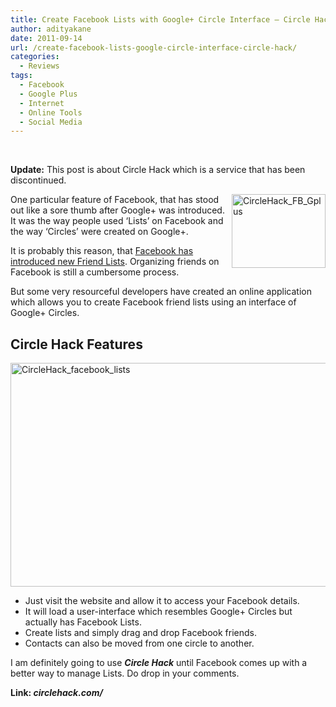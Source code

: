 ```yaml
---
title: Create Facebook Lists with Google+ Circle Interface – Circle Hack
author: adityakane
date: 2011-09-14
url: /create-facebook-lists-google-circle-interface-circle-hack/
categories:
  - Reviews
tags:
  - Facebook
  - Google Plus
  - Internet
  - Online Tools
  - Social Media
---
```

&nbsp;

<p class="alert">
  <strong>Update:</strong> This post is about Circle Hack which is a service that has been discontinued.
</p>

[<img class="wp-image-52255" style="padding-left: 0px; padding-right: 0px; float: right; padding-top: 0px; border: 0px;" alt="CircleHack_FB_Gplus" src="http://cdn.devilsworkshop.org/files/2011/09/CircleHack_FB_Gplus_thumb.png" width="150" height="118" align="right" border="0" />][1]One particular feature of Facebook, that has stood out like a sore thumb after Google+ was introduced. It was the way people used ‘Lists’ on Facebook and the way ‘Circles’ were created on Google+.

It is probably this reason, that [Facebook has introduced new Friend Lists][2]. Organizing friends on Facebook is still a cumbersome process.

But some very resourceful developers have created an online application which allows you to create Facebook friend lists using an interface of Google+ Circles.

## Circle Hack Features

[<img style="padding-left: 0px; padding-right: 0px; padding-top: 0px; border: 0px;" alt="CircleHack_facebook_lists" src="http://cdn.devilsworkshop.org/files/2011/09/CircleHack_facebook_lists_thumb.png" width="570" height="358" border="0" />][3]

  * Just visit the website and allow it to access your Facebook details.
  * It will load a user-interface which resembles Google+ Circles but actually has Facebook Lists.
  * Create lists and simply drag and drop Facebook friends.
  * Contacts can also be moved from one circle to another.

I am definitely going to use ***Circle Hack*** until Facebook comes up with a better way to manage Lists. Do drop in your comments.

**Link: *circlehack.com/***

 [1]: http://cdn.devilsworkshop.org/files/2011/09/CircleHack_FB_Gplus.png
 [2]: http://devilsworkshop.org/facebook-introduces-smart-friends-lists/
 [3]: http://cdn.devilsworkshop.org/files/2011/09/CircleHack_facebook_lists.png
